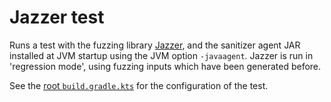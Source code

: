 # Jazzer test

Runs a test with the fuzzing library [Jazzer](https://github.com/CodeIntelligenceTesting/jazzer), and the sanitizer agent JAR installed at JVM startup using the JVM option `-javaagent`.
Jazzer is run in 'regression mode', using fuzzing inputs which have been generated before.

See the [root `build.gradle.kts`](/build.gradle.kts) for the configuration of the test.
